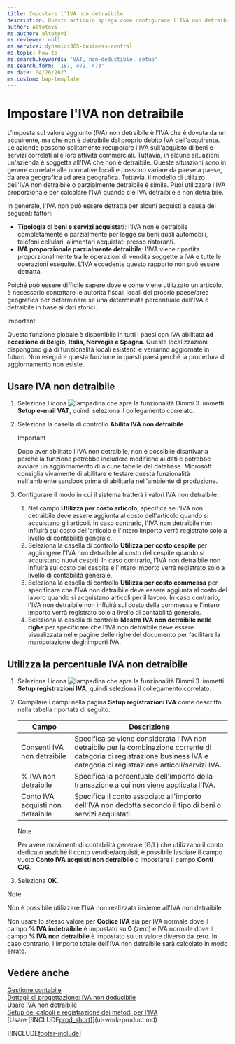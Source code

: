 ```yaml
---
title: Impostare l'IVA non detraibile
description: Questo articolo spiega come configurare l'IVA non detraibile in Microsoft Dynamics 365 Business Central.
author: altotovi
ms.author: altotovi
ms.reviewer: null
ms.service: dynamics365-business-central
ms.topic: how-to
ms.search.keywords: 'VAT, non-deductible, setup'
ms.search.form: '187, 472, 473'
ms.date: 04/26/2023
ms.custom: bap-template
---
```


# Impostare l'IVA non detraibile

L'imposta sul valore aggiunto (IVA) non detraibile è l'IVA che è dovuta da un acquirente, ma che non è detraibile dal proprio debito IVA dell'acquirente. Le aziende possono solitamente recuperare l'IVA sull'acquisto di beni e servizi correlati alle loro attività commerciali. Tuttavia, in alcune situazioni, un'azienda è soggetta all'IVA che non è detraibile. Queste situazioni sono in genere correlate alle normative locali e possono variare da paese a paese, da area geografica ad area geografica. Tuttavia, il modello di utilizzo dell'IVA non detraibile o parzialmente detraibile è simile. Puoi utilizzare l'IVA proporzionale per calcolare l'IVA quando c'è IVA detraibile e non detraibile.

In generale, l'IVA non può essere detratta per alcuni acquisti a causa dei seguenti fattori:

- **Tipologia di beni e servizi acquistati**: l'IVA non è detraibile completamente o parzialmente per legge su beni quali automobili, telefoni cellulari, alimentari acquistati presso ristoranti.
- **IVA proporzionale parzialmente detraibile**: l'IVA viene ripartita proporzionalmente tra le operazioni di vendita soggette a IVA e tutte le operazioni eseguite. L'IVA eccedente questo rapporto non può essere detratta.

Poiché può essere difficile sapere dove e come viene utilizzato un articolo, è necessario contattare le autorità fiscali locali del proprio paese/area geografica per determinare se una determinata percentuale dell'IVA è detraibile in base ai dati storici. 

> [!IMPORTANT]
> Questa funzione globale è disponibile in tutti i paesi con IVA abilitata **ad eccezione di Belgio, Italia, Norvegia e Spagna**. Queste localizzazioni dispongono già di funzionalità locali esistenti e verranno aggiornate in futuro. Non eseguire questa funzione in questi paesi perché la procedura di aggiornamento non esiste.

## Usare IVA non detraibile

1. Seleziona l'icona ![lampadina che apre la funzionalità Dimmi 3.](media/ui-search/search_small.png "Informazioni sull'operazione che si desidera eseguire") immetti **Setup e-mail VAT**, quindi seleziona il collegamento correlato.
2. Seleziona la casella di controllo **Abilita IVA non detraibile**.

    > [!IMPORTANT]
    > Dopo aver abilitato l'IVA non detraibile, non è possibile disattivarla perché la funzione potrebbe includere modifiche ai dati e potrebbe avviare un aggiornamento di alcune tabelle del database. Microsoft consiglia vivamente di abilitare e testare questa funzionalità nell'ambiente sandbox prima di abilitarla nell'ambiente di produzione.

3. Configurare il modo in cui il sistema tratterà i valori IVA non detraibile.

    1. Nel campo **Utilizza per costo articolo**, specifica se l'IVA non detraibile deve essere aggiunta al costo dell'articolo quando si acquistano gli articoli. In caso contrario, l'IVA non detraibile non influirà sul costo dell'articolo e l'intero importo verrà registrato solo a livello di contabilità generale.
    2. Seleziona la casella di controllo **Utilizza per costo cespite** per aggiungere l'IVA non detraibile al costo del cespite quando si acquistano nuovi cespiti. In caso contrario, l'IVA non detraibile non influirà sul costo del cespite e l'intero importo verrà registrato solo a livello di contabilità generale.
    3. Seleziona la casella di controllo **Utilizza per costo commessa** per specificare che l'IVA non detraibile deve essere aggiunta al costo del lavoro quando si acquistano articoli per il lavoro. In caso contrario, l'IVA non detraibile non influirà sul costo della commessa e l'intero importo verrà registrato solo a livello di contabilità generale.
    4. Seleziona la casella di controllo **Mostra IVA non detraibile nelle righe** per specificare che l'IVA non detraibile deve essere visualizzata nelle pagine delle righe del documento per facilitare la manipolazione degli importi IVA.

## Utilizza la percentuale IVA non detraibile

1. Seleziona l'icona ![lampadina che apre la funzionalità Dimmi 3.](media/ui-search/search_small.png "Informazioni sull'operazione che si desidera eseguire") immetti **Setup registrazioni IVA**, quindi seleziona il collegamento correlato.
2. Compilare i campi nella pagina **Setup registrazioni IVA** come descritto nella tabella riportata di seguito.

    | Campo | Descrizione |
    |-------|-------------|
    | Consenti IVA non detraibile | Specifica se viene considerata l'IVA non detraibile per la combinazione corrente di categoria di registrazione business IVA e categoria di registrazione articoli/servizi IVA. |
    | % IVA non detraibile | Specifica la percentuale dell'importo della transazione a cui non viene applicata l'IVA. |
    | Conto IVA acquisti non detraibile | Specifica il conto associato all'importo dell'IVA non dedotta secondo il tipo di beni o servizi acquistati. |

    > [!NOTE]
    > Per avere movimenti di contabilità generale (G/L) che utilizzano il conto dedicato anziché il conto vendite/acquisti, è possibile lasciare il campo vuoto **Conto IVA acquisti non detraibile** o impostare il campo **Conti C/G**.

3. Seleziona **OK**.

> [!NOTE]
> Non è possibile utilizzare l'IVA non realizzata insieme all'IVA non detraibile.
>
> Non usare lo stesso valore per **Codice IVA** sia per IVA normale dove il campo **% IVA indetraibile** è impostato su **0** (zero) e IVA normale dove il campo **% IVA non detraibile** è impostato su un valore diverso da zero. In caso contrario, l'importo totale dell'IVA non detraibile sarà calcolato in modo errato.

## Vedere anche

[Gestione contabile](finance.md)  
[Dettagli di progettazione: IVA non deducibile](design-details-nondeductible-vat.md)  
[Usare IVA non detraibile](finance-how-use-non-deductible-vat.md)  
[Setup dei calcoli e registrazione dei metodi per l'IVA](finance-setup-vat.md)  
[Usare [!INCLUDE[prod_short](includes/prod_short.md)]](ui-work-product.md)  

[!INCLUDE[footer-include](includes/footer-banner.md)]
